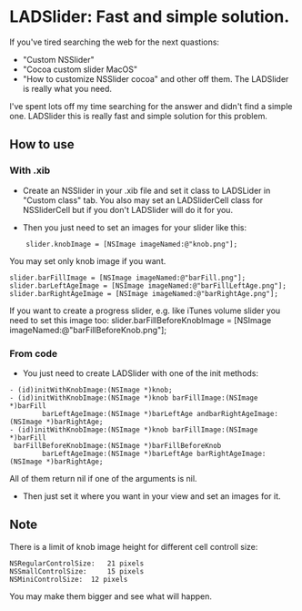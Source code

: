 # LADSlider: Fast and simple solution.

If you've tired searching the web for the next quastions:
- "Custom NSSlider"
- "Cocoa custom slider MacOS"
- "How to customize NSSlider cocoa"
and other off them. The LADSlider is really what you need.

I've spent lots off my time searching for the answer and didn't find a simple one.
LADSlider this is really fast and simple solution for this problem.

## How to use
### With .xib
- Create an NSSlider in your .xib file and set it class to LADSLider
in "Custom class" tab. You also may set an LADSliderCell class for NSSliderCell
but if you don't LADSlider will do it for you.

- Then you just need to set an images for your slider like this:
```objc
	slider.knobImage = [NSImage imageNamed:@"knob.png"];
```
You may set only knob image if you want.
```objc
slider.barFillImage = [NSImage imageNamed:@"barFill.png"];
slider.barLeftAgeImage = [NSImage imageNamed:@"barFillLeftAge.png"];
slider.barRightAgeImage = [NSImage imageNamed:@"barRightAge.png"];
```
If you want to create a progress slider, e.g. like iTunes volume slider you need to set this image too:
	slider.barFillBeforeKnobImage = [NSImage imageNamed:@"barFillBeforeKnob.png"]; 
 
### From code
- You just need to create LADSlider with one of the init methods:
```objc
- (id)initWithKnobImage:(NSImage *)knob;
- (id)initWithKnobImage:(NSImage *)knob barFillImage:(NSImage *)barFill
        barLeftAgeImage:(NSImage *)barLeftAge andbarRightAgeImage:(NSImage *)barRightAge;
- (id)initWithKnobImage:(NSImage *)knob barFillImage:(NSImage *)barFill
 barFillBeforeKnobImage:(NSImage *)barFillBeforeKnob
        barLeftAgeImage:(NSImage *)barLeftAge barRightAgeImage:(NSImage *)barRightAge;
```
All of them return nil if one of the arguments is nil.

- Then just set it where you want in your view and set an images for it.
  
## Note
There is a limit of knob image height for different cell controll size:
```objc
NSRegularControlSize:   21 pixels
NSSmallControlSize:     15 pixels
NSMiniControlSize:	12 pixels
```
You may make them bigger and see what will happen.

